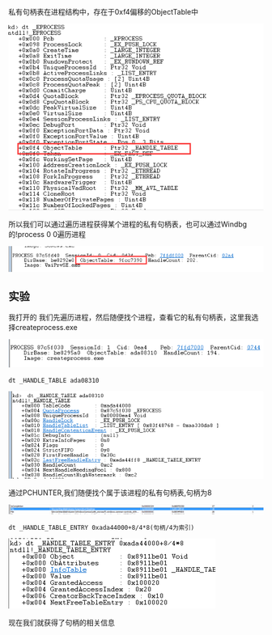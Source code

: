 私有句柄表在进程结构中，存在于0xf4偏移的ObjectTable中

![](https://raw.githubusercontent.com/Whitebird0/tuchuang/main/QQ%E6%88%AA%E5%9B%BE20220127133657.png)

所以我们可以通过遍历进程获得某个进程的私有句柄表，也可以通过Windbg的!process 0 0遍历进程

![](https://raw.githubusercontent.com/Whitebird0/tuchuang/main/QQ%E6%88%AA%E5%9B%BE20220127134051.png)

实验
---
我打开的
我们先遍历进程，然后随便找个进程，查看它的私有句柄表，这里我选择createprocess.exe

![](https://raw.githubusercontent.com/Whitebird0/tuchuang/main/QQ%E6%88%AA%E5%9B%BE20220127135956.png)

    dt _HANDLE_TABLE ada08310  
 
 ![](https://raw.githubusercontent.com/Whitebird0/tuchuang/main/QQ%E6%88%AA%E5%9B%BE20220127140231.png)
 
 通过PCHUNTER,我们随便找个属于该进程的私有句柄表,句柄为8
 
![](https://raw.githubusercontent.com/Whitebird0/tuchuang/main/QQ%E6%88%AA%E5%9B%BE20220127140717.png)

    dt _HANDLE_TABLE_ENTRY 0xada44000+8/4*8(句柄/4为索引)

![](https://raw.githubusercontent.com/Whitebird0/tuchuang/main/QQ%E6%88%AA%E5%9B%BE20220127140959.png)

现在我们就获得了句柄的相关信息
 
 
